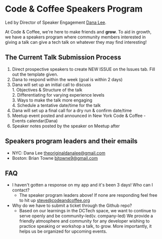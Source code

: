 # Code & Coffee Speakers Program 
Led by Director of Speaker Engagement [Dana Lee](https://www.linkedin.com/in/danalee1/).

At Code & Coffee, we're here to make friends and __grow__. To aid in growth, we have a speakers program where community members interested in giving a talk can give a tech talk on whatever they may find interesting!

## The Current Talk Submission Process
1. Direct prospective speakers to create NEW ISSUE on the Issues tab. Fill out the template given.
2. Dana to respond within the week (goal is within 2 days)
3. Dana will set up an initial call to discuss  
        1. Objectives & Structure of the talk  
        2. Differentiating for varying experience levels  
        3. Ways to make the talk more engaging  
        4. Schedule a tentative date/time for the talk  
4. Dana will set up a final call for a dry run & confirm date/time
5. Meetup event posted and announced in New York Code & Coffee - Events calendar(Dana)
6. Speaker notes posted by the speaker on Meetup after

## Speakers program leaders and their emails
- NYC: Dana Lee [theoriginaldanalee@gmail.com](theoriginaldanalee@gmail.com)
- Boston: Brian Towne [bjtowne9@gmail.com](bjtowne9@gmail.com)

## FAQ
- I haven't gotten a response on my app and it's been 3 days! Who can I contact?
    - The speaker program leaders above! If none are responding feel free to hit up steve@codeandcoffee.org
- Why do we have to submit a ticket through the Github repo?
    - Based on our learnings in the DCTech space, we want to continue to serve openly and be community-led(v. company-led) We provide a friendly atmosphere and community for any developer wishing to practice speaking or workshop a talk, to grow. More importantly, it helps us be organized for upcoming events.
